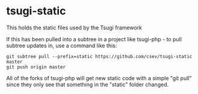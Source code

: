 # tsugi-static
This holds the static files used by the Tsugi framework

If this has been pulled into a subtree in a project like tsugi-php - to
pull subtree updates in, use a command like this:

    git subtree pull --prefix=static https://github.com/csev/tsugi-static master
    git push origin master

All of the forks of tsugi-php will get new static code with a
simple "git pull" since they only see that something in the "static"
folder changed.

